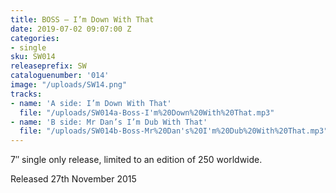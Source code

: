 ```yaml
---
title: BOSS – I’m Down With That
date: 2019-07-02 09:07:00 Z
categories:
- single
sku: SW014
releaseprefix: SW
cataloguenumber: '014'
image: "/uploads/SW14.png"
tracks:
- name: 'A side: I’m Down With That'
  file: "/uploads/SW014a-Boss-I'm%20Down%20With%20That.mp3"
- name: 'B side: Mr Dan’s I’m Dub With That'
  file: "/uploads/SW014b-Boss-Mr%20Dan's%20I'm%20Dub%20With%20That.mp3"
---
```


7″ single only release, limited to an edition of 250 worldwide.

Released 27th November 2015